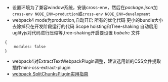 - 设置环境为了兼容window系统，安装cross-env，然后在*package.json*加`cross-env NODE_ENV=production`或`cross-env NODE_ENV=development`
- webpack4 mode为production,自动开启
所有的优化代码
更小的bundle大小
去除掉只在开发阶段运行的代码
Scope hoisting和Tree-shaking
自动启用uglifyjs对代码进行压缩等,tree-shaking开启要设置 *babelrc* 文件
```
{
    modules: false
}
```
- webpack4对ExtractTextWebpackPlugin调整，建议选用新的CSS文件提取插件mini-css-extract-plugin
- [webpack SplitChunksPlugin实用指南](https://juejin.im/post/5b99b9cd6fb9a05cff32007a)
